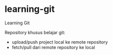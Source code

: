 # learning-git
Learning Git

Repository khusus belajar git:
- upload/push project local ke remote repository
- fetch/pull dari remote repository ke local
